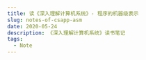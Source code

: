 ```yaml
---
title: 读《深入理解计算机系统》- 程序的机器级表示
slug: notes-of-csapp-asm
date: 2020-05-24
description: 《深入理解计算机系统》读书笔记
tags:
  - Note
---
```


